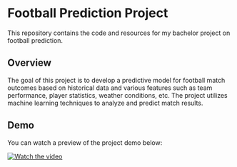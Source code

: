 # Football Prediction Project

This repository contains the code and resources for my bachelor project on football prediction.

## Overview

The goal of this project is to develop a predictive model for football match outcomes based on historical data and various features such as team performance, player statistics, weather conditions, etc. The project utilizes machine learning techniques to analyze and predict match results.

## Demo

You can watch a preview of the project demo below:


[![Watch the video](https://iili.io/JhLbfJ2.md.png)](https://drive.google.com/file/d/1_2eRuHWfovXiMkdecvmyRsgIWKDClTmU/view?usp=sharing)
